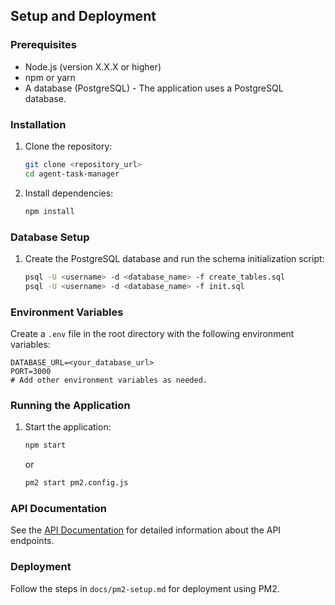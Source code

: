 ## Setup and Deployment

### Prerequisites

*   Node.js (version X.X.X or higher)
*   npm or yarn
*   A database (PostgreSQL) - The application uses a PostgreSQL database.

### Installation

1.  Clone the repository:
    ```bash
    git clone <repository_url>
    cd agent-task-manager
    ```
2.  Install dependencies:
    ```bash
    npm install
    ```

### Database Setup

1.  Create the PostgreSQL database and run the schema initialization script:
    ```bash
    psql -U <username> -d <database_name> -f create_tables.sql
    psql -U <username> -d <database_name> -f init.sql
    ```

### Environment Variables

Create a `.env` file in the root directory with the following environment variables:

```
DATABASE_URL=<your_database_url>
PORT=3000
# Add other environment variables as needed.
```

### Running the Application

1.  Start the application:
    ```bash
    npm start
    ```
    or
    ```bash
    pm2 start pm2.config.js
    ```

### API Documentation

See the [API Documentation](docs/api-documentation.md) for detailed information about the API endpoints.

### Deployment

Follow the steps in `docs/pm2-setup.md` for deployment using PM2.